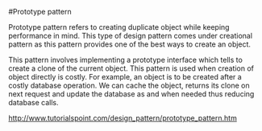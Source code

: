 #Prototype pattern

Prototype pattern refers to creating duplicate object while keeping performance in mind. This type of design pattern comes under creational pattern as this pattern provides one of the best ways to create an object.

This pattern involves implementing a prototype interface which tells to create a clone of the current object. This pattern is used when creation of object directly is costly. For example, an object is to be created after a costly database operation. We can cache the object, returns its clone on next request and update the database as and when needed thus reducing database calls.

http://www.tutorialspoint.com/design_pattern/prototype_pattern.htm